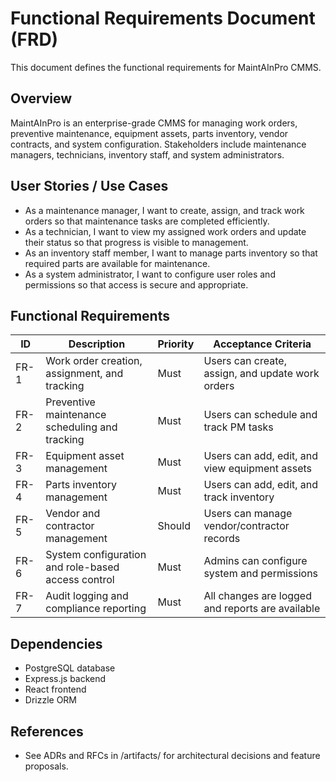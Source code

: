 # Functional Requirements Document (FRD)

This document defines the functional requirements for MaintAInPro CMMS.

## Overview

MaintAInPro is an enterprise-grade CMMS for managing work orders, preventive
maintenance, equipment assets, parts inventory, vendor contracts, and system
configuration. Stakeholders include maintenance managers, technicians, inventory
staff, and system administrators.

## User Stories / Use Cases

- As a maintenance manager, I want to create, assign, and track work orders so
  that maintenance tasks are completed efficiently.
- As a technician, I want to view my assigned work orders and update their
  status so that progress is visible to management.
- As an inventory staff member, I want to manage parts inventory so that
  required parts are available for maintenance.
- As a system administrator, I want to configure user roles and permissions so
  that access is secure and appropriate.

## Functional Requirements

| ID   | Description                                        | Priority | Acceptance Criteria                              |
| ---- | -------------------------------------------------- | -------- | ------------------------------------------------ |
| FR-1 | Work order creation, assignment, and tracking      | Must     | Users can create, assign, and update work orders |
| FR-2 | Preventive maintenance scheduling and tracking     | Must     | Users can schedule and track PM tasks            |
| FR-3 | Equipment asset management                         | Must     | Users can add, edit, and view equipment assets   |
| FR-4 | Parts inventory management                         | Must     | Users can add, edit, and track inventory         |
| FR-5 | Vendor and contractor management                   | Should   | Users can manage vendor/contractor records       |
| FR-6 | System configuration and role-based access control | Must     | Admins can configure system and permissions      |
| FR-7 | Audit logging and compliance reporting             | Must     | All changes are logged and reports are available |

## Dependencies

- PostgreSQL database
- Express.js backend
- React frontend
- Drizzle ORM

## References

- See ADRs and RFCs in /artifacts/ for architectural decisions and feature
  proposals.
